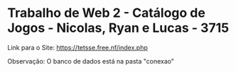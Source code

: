 # Trabalho de Web 2 - Catálogo de Jogos - Nicolas, Ryan e Lucas - 3715

Link para o Site: https://tetsse.free.nf/index.php

Observação: O banco de dados está na pasta "conexao"
